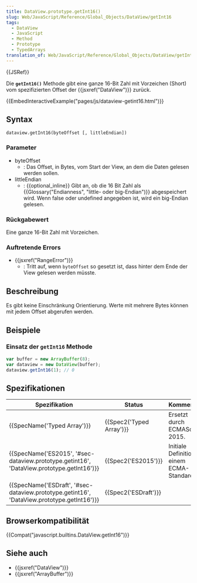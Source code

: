 ```yaml
---
title: DataView.prototype.getInt16()
slug: Web/JavaScript/Reference/Global_Objects/DataView/getInt16
tags:
  - DataView
  - JavaScript
  - Method
  - Prototype
  - TypedArrays
translation_of: Web/JavaScript/Reference/Global_Objects/DataView/getInt16
---
```

{{JSRef}}

Die **`getInt16()`** Methode gibt eine ganze 16-Bit Zahl mit Vorzeichen (Short) vom spezifizierten Offset der {{jsxref("DataView")}} zurück.

{{EmbedInteractiveExample("pages/js/dataview-getint16.html")}}

## Syntax

    dataview.getInt16(byteOffset [, littleEndian])

### Parameter

- byteOffset
  - : Das Offset, in Bytes, vom Start der View, an dem die Daten gelesen werden sollen.
- littleEndian
  - : {{optional_inline}} Gibt an, ob die 16 Bit Zahl als {{Glossary("Endianness", "little- oder big-Endian")}} abgespeichert wird. Wenn false oder undefined angegeben ist, wird ein big-Endian gelesen.

### Rückgabewert

Eine ganze 16-Bit Zahl mit Vorzeichen.

### Auftretende Errors

- {{jsxref("RangeError")}}
  - : Tritt auf, wenn `byteOffset` so gesetzt ist, dass hinter dem Ende der View gelesen werden müsste.

## Beschreibung

Es gibt keine Einschränkung Orientierung. Werte mit mehrere Bytes können mit jedem Offset abgerufen werden.

## Beispiele

### Einsatz der `getInt16` Methode

```js
var buffer = new ArrayBuffer(8);
var dataview = new DataView(buffer);
dataview.getInt16(1); // 0
```

## Spezifikationen

| Spezifikation                                                                                                            | Status                           | Kommentar                                   |
| ------------------------------------------------------------------------------------------------------------------------ | -------------------------------- | ------------------------------------------- |
| {{SpecName('Typed Array')}}                                                                                     | {{Spec2('Typed Array')}} | Ersetzt durch ECMAScript 2015.              |
| {{SpecName('ES2015', '#sec-dataview.prototype.getint16', 'DataView.prototype.getInt16')}} | {{Spec2('ES2015')}}         | Initiale Definition in einem ECMA-Standard. |
| {{SpecName('ESDraft', '#sec-dataview.prototype.getint16', 'DataView.prototype.getInt16')}} | {{Spec2('ESDraft')}}     |                                             |

## Browserkompatibilität

{{Compat("javascript.builtins.DataView.getInt16")}}

## Siehe auch

- {{jsxref("DataView")}}
- {{jsxref("ArrayBuffer")}}
